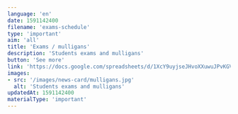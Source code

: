 ```yaml
---
language: 'en'
date: 1591142400
filename: 'exams-schedule'
type: 'important'
aim: 'all'
title: 'Exams / mulligans'
description: 'Students exams and mulligans'
button: 'See more'
link: 'https://docs.google.com/spreadsheets/d/1XcY9uyjseJHvoXXuwuJPvKGVDGu0g-bVQkF6Ukr-blw'
images:
- src: '/images/news-card/mulligans.jpg'
  alt: 'Students exams and mulligans'
updatedAt: 1591142400
materialType: 'important'
---
```

